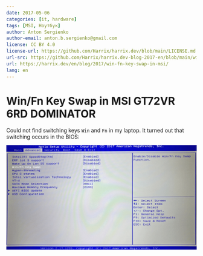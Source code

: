 ```yaml
---
date: 2017-05-06
categories: [it, hardware]
tags: [MSI, Ноутбук]
author: Anton Sergienko
author-email: anton.b.sergienko@gmail.com
license: CC BY 4.0
license-url: https://github.com/Harrix/harrix.dev/blob/main/LICENSE.md
url-src: https://github.com/Harrix/harrix.dev-blog-2017-en/blob/main/win-fn-key-swap-in-msi/win-fn-key-swap-in-msi.md
url: https://harrix.dev/en/blog/2017/win-fn-key-swap-in-msi/
lang: en
---
```


# Win/Fn Key Swap in MSI GT72VR 6RD DOMINATOR

Could not find switching keys `Win` and `Fn` in my laptop. It turned out that switching occurs in the BIOS:

![Switching occurs in the BIOS](img/bios.png)
